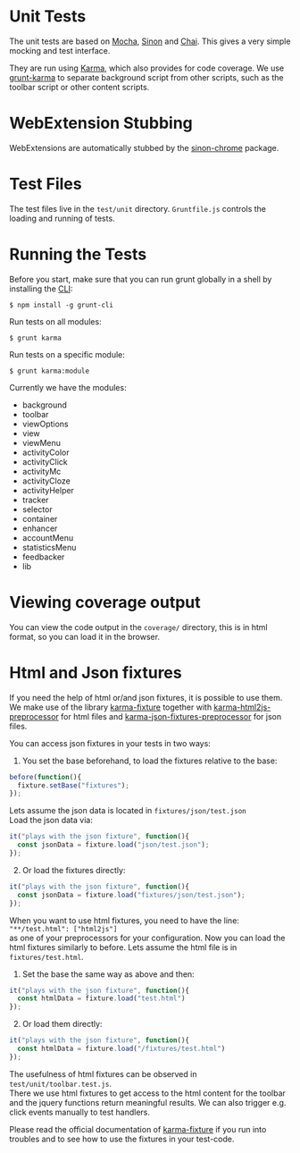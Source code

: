 # Unit Tests

The unit tests are based on [Mocha](http://mochajs.org/),
[Sinon](http://sinonjs.org/) and [Chai](http://chaijs.com/). 
This gives a very simple mocking and test interface.

They are run using [Karma](https://karma-runner.github.io), which also provides
for code coverage. 
We use [grunt-karma](https://github.com/karma-runner/grunt-karma) to separate
background script from other scripts, such as the toolbar script or other content
scripts.

# WebExtension Stubbing

WebExtensions are automatically stubbed by the
[sinon-chrome](https://github.com/acvetkov/sinon-chrome) package.

# Test Files

The test files live in the `test/unit` directory. `Gruntfile.js`
controls the loading and running of tests.

# Running the Tests

Before you start, make sure that you can run grunt globally in a shell by
installing the [CLI](http://gruntjs.com/getting-started):

```shell
$ npm install -g grunt-cli
```

Run tests on all modules:

```shell
$ grunt karma
```

Run tests on a specific module:

```shell
$ grunt karma:module
```

Currently we have the modules:<br>
- background
- toolbar
- viewOptions
- view
- viewMenu
- activityColor
- activityClick
- activityMc
- activityCloze
- activityHelper
- tracker
- selector
- container
- enhancer
- accountMenu
- statisticsMenu
- feedbacker
- lib

# Viewing coverage output

You can view the code output in the `coverage/` directory, this is in html
format, so you can load it in the browser.

# Html and Json fixtures

If you need the help of html or/and json fixtures, it is possible to use them.
We make use of the library [karma-fixture](https://github.com/billtrik/karma-fixture)
together with [karma-html2js-preprocessor](https://github.com/karma-runner/karma-html2js-preprocessor)
for html files and [karma-json-fixtures-preprocessor](https://github.com/dmitriiabramov/karma-json-fixtures-preprocessor)
for json files.

You can access json fixtures in your tests in two ways:<br>
1) You set the base beforehand, to load the fixtures relative to the base:
```javascript
before(function(){
  fixture.setBase("fixtures");
});
```
Lets assume the json data is located in `fixtures/json/test.json`<br>
Load the json data via:
```javascript
it("plays with the json fixture", function(){
  const jsonData = fixture.load("json/test.json");
});
```

2) Or load the fixtures directly:
```javascript
it("plays with the json fixture", function(){
  const jsonData = fixture.load("fixtures/json/test.json");
});
```

When you want to use html fixtures, you need to have the line:<br>
 `"**/test.html": ["html2js"]`  <br>
 as one of your preprocessors for your configuration. Now you can 
 load the html fixtures similarly to before. Lets assume the html 
 file is in `fixtures/test.html`.
1) Set the base the same way as above and then:
```javascript
it("plays with the json fixture", function(){
  const htmlData = fixture.load("test.html")
});
```
2) Or load them directly:
```javascript
it("plays with the json fixture", function(){
  const htmlData = fixture.load("/fixtures/test.html")
});
```
The usefulness of html fixtures can be observed in `test/unit/toolbar.test.js`.<br>
There we use html fixtures to get access to the html content for the toolbar and
the jquery functions return meaningful results. We can also trigger e.g.
click events manually to test handlers.

Please read the official documentation of [karma-fixture](https://github.com/billtrik/karma-fixture)
if you run into troubles and to see how to use the fixtures in your test-code.